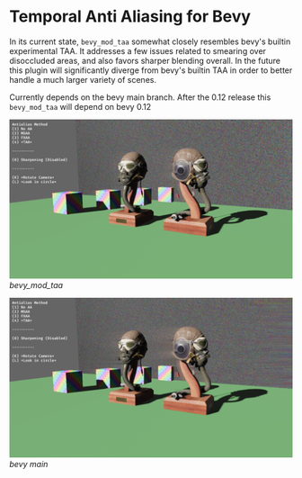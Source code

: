 # Temporal Anti Aliasing for Bevy

In its current state, `bevy_mod_taa` somewhat closely resembles bevy's builtin experimental TAA. It addresses a few issues related to smearing over disoccluded areas, and also favors sharper blending overall. In the future this plugin will significantly diverge from bevy's builtin TAA in order to better handle a much larger variety of scenes.

Currently depends on the bevy main branch. After the 0.12 release this `bevy_mod_taa` will depend on bevy 0.12

![example_with](demo.png)
*bevy_mod_taa*

![bevy main](bevy_main.png)
*bevy main*